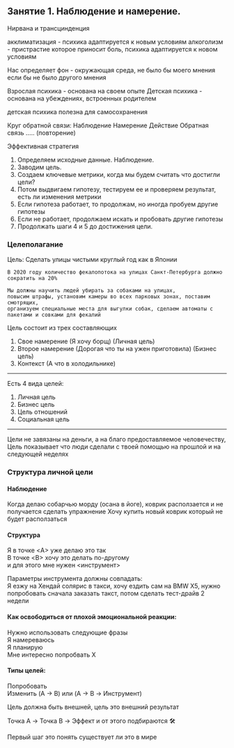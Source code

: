 ## Занятие 1. Наблюдение и намерение.

Нирвана и трансцинденция

акклиматизация - психика адаптируется к новым условиям
алкоголизм - пристрастие которое приносит боль, психика адаптируется к новом условиям

Нас определяет фон - окружающая среда, не было бы моего мнения если бы не было другого мнения

Взрослая психика - основана на своем опыте
Детская психика - основана на убеждениях, встроенных родителем

детская психика полезна для самосохранения

Круг обратной связи:
Наблюдение
Намерение
Действие
Обратная связь
..... (повторение)

Эффективная стратегия
1. Определяем исходные данные. Наблюдение.
1. Заводим цель.
2. Создаем ключевые метрики, когда мы будем считать что достигли цели?
3. Потом выдвигаем гипотезу, тестируем ее и проверяем результат, есть ли изменения метрики
4. Если гипотеза работает, то продолжам, но иногда пробуем другие гипотезы
5. Если не работает, продолжаем искать и пробовать другие гипотезы
6. Продолжать шаги 4 и 5 до достижения цели.

### Целеполагание

Цель: Сделать улицы чистыми круглый год как в Японии
    
    В 2020 году количество фекалопотока на улицах Санкт-Петербурга должно сократить на 20%

    Мы должны научить людей убирать за собаками на улицах, 
    повысим штрафы, установим камеры во всех парковых зонах, поставим смотрящих, 
    организуем специальные места для выгулки собак, сделаем автоматы с пакетами и совками для фекалий

Цель состоит из трех составляющих

1. Свое намерение (Я хочу борщ) (Личная цель)
2. Второе намерение (Дорогая что ты на ужен приготовила) (Бизнес цель)
3. Контекст (А что в холодильнике)

---------------------------

Есть 4 вида целей:

1. Личная цель
2. Бизнес цель
3. Цель отношений
4. Социальная цель

---------------------------

Цели не завязаны на деньги, а на благо предоставляемое человечеству,  
Цель показывает что люди сделали с твоей помощью на прошлой и на следующей неделях

### Структура личной цели

#### Наблюдение  
Когда делаю собарчью морду (осана в йоге), коврик расползается и не получается сделать упражнение
Хочу купить новый коврик который не будет расползаться

#### Структура  
Я в точке \<A\> уже делаю это так  
В точке \<B\> хочу это делать по-другому  
и для этого мне нужен \<инструмент\>

Параметры инструмента должны совпадать:  
Я езжу на Хендай солярис в такси, хочу ездить сам на BMW X5, нужно попробовать сначала заказать такст, потом сделать тест-драйв 2 недели

#### Как освободиться от плохой эмоциональной реакции:
Нужно использовать следующие фразы  
Я намереваюсь  
Я планирую  
Мне интересно попробвать X  

#### Типы целей: 
Попробовать  
Изменить (A -> B) или (A -> B -> Инструмент)

Цель должна быть внешней, цель это внешний результат

Точка A -> Точка B -> Эффект и от этого подбираются 🛠 

Первый шаг это понять существует ли это в мире